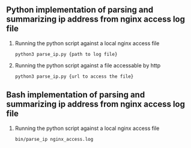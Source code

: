 ## Python implementation of parsing and summarizing ip address from nginx access log file

1. Running the python script against a local nginx access file

    ```
    python3 parse_ip.py {path to log file}
    ```

2. Running the python script against a file accessable by http

    ```
    python3 parse_ip.py {url to access the file}
    ```


## Bash implementation of parsing and summarizing ip address from nginx access log file

1. Running the python script against a local nginx access file

    ```
    bin/parse_ip nginx_access.log
    ```
